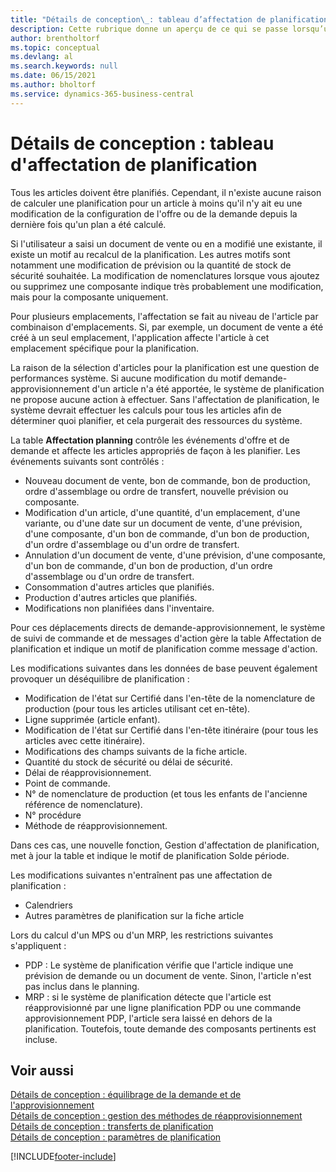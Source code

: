 ```yaml
---
title: "Détails de conception\_: tableau d’affectation de planification"
description: Cette rubrique donne un aperçu de ce qui se passe lorsqu’un changement dans les modèles de demande ou d’approvisionnement nécessite que vous calculiez la façon dont vous planifiez un article.
author: brentholtorf
ms.topic: conceptual
ms.devlang: al
ms.search.keywords: null
ms.date: 06/15/2021
ms.author: bholtorf
ms.service: dynamics-365-business-central
---
```

# <a name="design-details-planning-assignment-table"></a>Détails de conception : tableau d'affectation de planification
Tous les articles doivent être planifiés. Cependant, il n'existe aucune raison de calculer une planification pour un article à moins qu'il n'y ait eu une modification de la configuration de l'offre ou de la demande depuis la dernière fois qu'un plan a été calculé.  

Si l'utilisateur a saisi un document de vente ou en a modifié une existante, il existe un motif au recalcul de la planification. Les autres motifs sont notamment une modification de prévision ou la quantité de stock de sécurité souhaitée. La modification de nomenclatures lorsque vous ajoutez ou supprimez une composante indique très probablement une modification, mais pour la composante uniquement.  

Pour plusieurs emplacements, l'affectation se fait au niveau de l'article par combinaison d'emplacements. Si, par exemple, un document de vente a été créé à un seul emplacement, l'application affecte l'article à cet emplacement spécifique pour la planification.  

La raison de la sélection d'articles pour la planification est une question de performances système. Si aucune modification du motif demande-approvisionnement d'un article n'a été apportée, le système de planification ne propose aucune action à effectuer. Sans l'affectation de planification, le système devrait effectuer les calculs pour tous les articles afin de déterminer quoi planifier, et cela purgerait des ressources du système.  

La table **Affectation planning** contrôle les événements d'offre et de demande et affecte les articles appropriés de façon à les planifier. Les événements suivants sont contrôlés :  

* Nouveau document de vente, bon de commande, bon de production, ordre d'assemblage ou ordre de transfert, nouvelle prévision ou composante.  
* Modification d'un article, d'une quantité, d'un emplacement, d'une variante, ou d'une date sur un document de vente, d'une prévision, d'une composante, d'un bon de commande, d'un bon de production, d'un ordre d'assemblage ou d'un ordre de transfert.  
* Annulation d'un document de vente, d'une prévision, d'une composante, d'un bon de commande, d'un bon de production, d'un ordre d'assemblage ou d'un ordre de transfert.  
* Consommation d'autres articles que planifiés.  
* Production d'autres articles que planifiés.  
* Modifications non planifiées dans l'inventaire.  

Pour ces déplacements directs de demande-approvisionnement, le système de suivi de commande et de messages d'action gère la table Affectation de planification et indique un motif de planification comme message d'action.  

Les modifications suivantes dans les données de base peuvent également provoquer un déséquilibre de planification :  

* Modification de l'état sur Certifié dans l'en-tête de la nomenclature de production (pour tous les articles utilisant cet en-tête).  
* Ligne supprimée (article enfant).  
* Modification de l'état sur Certifié dans l'en-tête itinéraire (pour tous les articles avec cette itinéraire).  
* Modifications des champs suivants de la fiche article.  
* Quantité du stock de sécurité ou délai de sécurité.  
* Délai de réapprovisionnement.  
* Point de commande.  
* N° de nomenclature de production (et tous les enfants de l'ancienne référence de nomenclature).  
* N° procédure  
* Méthode de réapprovisionnement.  

Dans ces cas, une nouvelle fonction, Gestion d'affectation de planification, met à jour la table et indique le motif de planification Solde période.  

Les modifications suivantes n'entraînent pas une affectation de planification :  

* Calendriers  
* Autres paramètres de planification sur la fiche article  

Lors du calcul d'un MPS ou d'un MRP, les restrictions suivantes s'appliquent :  

* PDP : Le système de planification vérifie que l'article indique une prévision de demande ou un document de vente. Sinon, l'article n'est pas inclus dans le planning.  
* MRP : si le système de planification détecte que l'article est réapprovisionné par une ligne planification PDP ou une commande approvisionnement PDP, l'article sera laissé en dehors de la planification. Toutefois, toute demande des composants pertinents est incluse.  

## <a name="see-also"></a>Voir aussi
[Détails de conception : équilibrage de la demande et de l'approvisionnement](design-details-balancing-demand-and-supply.md)   
[Détails de conception : gestion des méthodes de réapprovisionnement](design-details-handling-reordering-policies.md)   
[Détails de conception : transferts de planification](design-details-transfers-in-planning.md)   
[Détails de conception : paramètres de planification](design-details-planning-parameters.md)  


[!INCLUDE[footer-include](includes/footer-banner.md)]
